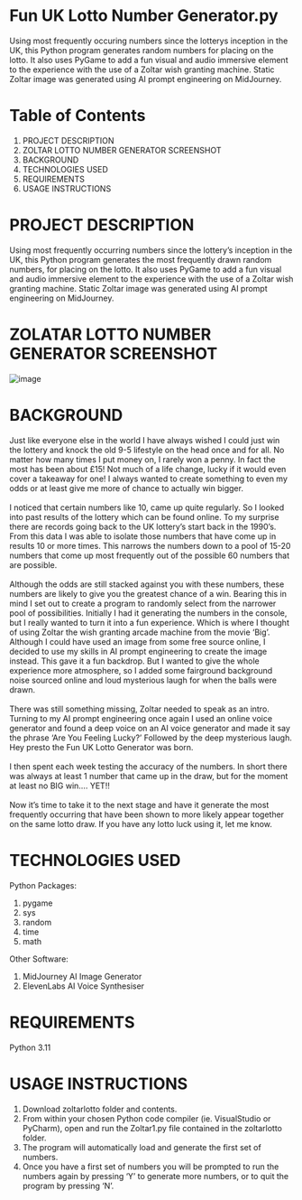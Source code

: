 # Fun UK Lotto Number Generator.py
Using most frequently occuring numbers since the lotterys inception in the UK, this Python program generates random numbers for placing on the lotto. It also uses PyGame to add a fun visual and audio immersive element to the experience with the use of a Zoltar wish granting machine. Static Zoltar image was generated using AI prompt engineering on MidJourney.

# Table of Contents
1.	PROJECT DESCRIPTION
2.	ZOLTAR LOTTO NUMBER GENERATOR SCREENSHOT
3.	BACKGROUND
4.	TECHNOLOGIES USED
5.	REQUIREMENTS
6.	USAGE INSTRUCTIONS

# PROJECT DESCRIPTION
Using most frequently occurring numbers since the lottery’s inception in the UK, this Python program generates the most frequently drawn random numbers, for placing on the lotto. It also uses PyGame to add a fun visual and audio immersive element to the experience with the use of a Zoltar wish granting machine. Static Zoltar image was generated using AI prompt engineering on MidJourney.
# ZOLATAR LOTTO NUMBER GENERATOR SCREENSHOT
![image](https://github.com/user-attachments/assets/f6a09395-b816-49d0-9e36-d88937ec1719)

# BACKGROUND
Just like everyone else in the world I have always wished I could just win the lottery and knock the old 9-5 lifestyle on the head once and for all. No matter how many times I put money on, I rarely won a penny. In fact the most has been about £15! Not much of a life change, lucky if it would even cover a takeaway for one! I always wanted to create something to even my odds or at least give me more of chance to actually win bigger. 
<br><br>
I noticed that certain numbers like 10, came up quite regularly. So I looked into past results of the lottery which can be found online. To my surprise there are records going back to the UK lottery’s start back in the 1990’s. From this data I was able to isolate those numbers that have come up in results 10 or more times. This narrows the numbers down to a pool of 15-20 numbers that come up most frequently out of the possible 60 numbers that are possible. 
<br><br>
Although the odds are still stacked against you with these numbers, these numbers are likely to give you the greatest chance of a win. Bearing this in mind I set out to create a program to randomly select from the narrower pool of possibilities. Initially I had it generating the numbers in the console, but I really wanted to turn it into a fun experience. Which is where I thought of using Zoltar the wish granting arcade machine from the movie ‘Big’. Although I could have used an image from some free source online, I decided to use my skills in AI prompt engineering to create the image instead. This gave it a fun backdrop. But I wanted to give the whole experience more atmosphere, so I added some fairground background noise sourced online and loud mysterious laugh for when the balls were drawn. 
<br><br>
There was still something missing, Zoltar needed to speak as an intro. Turning to my AI prompt engineering once again I used an online voice generator and found a deep voice on an AI voice generator and made it say the phrase ‘Are You Feeling Lucky?’ Followed by the deep mysterious laugh. Hey presto the Fun UK Lotto Generator was born. 
<br><br>
I then spent each week testing the accuracy of the numbers. In short there was always at least 1 number that came up in the draw, but for the moment at least no BIG win…. YET!! 
<br><br>
Now it’s time to take it to the next stage and have it generate the most frequently occurring that have been shown to more likely appear together on the same lotto draw. If you have any lotto luck using it, let me know.


# TECHNOLOGIES USED
Python Packages:
1.	pygame
2.	sys
3.	random
4.	time
5.	math
   
Other Software:
1.	MidJourney AI Image Generator
2.	ElevenLabs AI Voice Synthesiser
   
# REQUIREMENTS
Python 3.11

# USAGE INSTRUCTIONS
1.	Download zoltarlotto folder and contents.
2.	From within your chosen Python code compiler (ie. VisualStudio or PyCharm), open and run the Zoltar1.py file contained in the zoltarlotto folder.
3.	The program will automatically load and generate the first set of numbers.
4.	Once you have a first set of numbers you will be prompted to run the numbers again by pressing ‘Y’ to generate more numbers, or to quit the program by pressing ‘N’.

